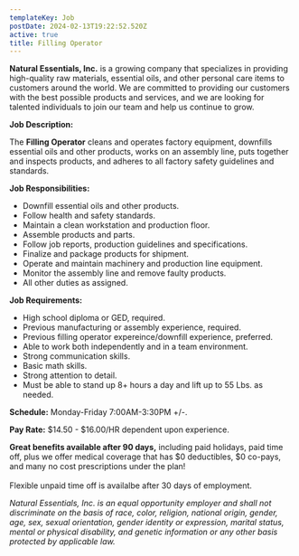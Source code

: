 ```yaml
---
templateKey: Job
postDate: 2024-02-13T19:22:52.520Z
active: true
title: Filling Operator
---
```

<!--StartFragment-->

**Natural Essentials, Inc.** is a growing company that specializes in providing high-quality raw materials, essential oils, and other personal care items to customers around the world. We are committed to providing our customers with the best possible products and services, and we are looking for talented individuals to join our team and help us continue to grow.

**Job Description:**

The **Filling Operator** cleans and operates factory equipment, downfills essential oils and other products, works on an assembly line, puts together and inspects products, and adheres to all factory safety guidelines and standards. 

**Job Responsibilities:**

* Downfill essential oils and other products.
* Follow health and safety standards.
* Maintain a clean workstation and production floor.
* Assemble products and parts.
* Follow job reports, production guidelines and specifications.
* Finalize and package products for shipment.
* Operate and maintain machinery and production line equipment.
* Monitor the assembly line and remove faulty products.
* All other duties as assigned.

**Job Requirements:**

* High school diploma or GED, required.
* Previous manufacturing or assembly experience, required.
* Previous filling operator expereince/downfill experience, preferred.
* Able to work both independently and in a team environment.
* Strong communication skills.
* Basic math skills.
* Strong attention to detail.
* Must be able to stand up 8+ hours a day and lift up to 55 Lbs. as needed.

**Schedule:** Monday-Friday 7:00AM-3:30PM +/-.

**Pay Rate:** $14.50 - $16.00/HR dependent upon experience.

**Great benefits available after 90 days,** including paid holidays, paid time off, plus we offer medical coverage that has $0 deductibles, $0 co-pays, and many no cost prescriptions under the plan!\
\
Flexible unpaid time off is availalbe after 30 days of employment. 

*Natural Essentials, Inc. is an equal opportunity employer and shall not discriminate on the basis of race, color, religion, national origin, gender, age, sex, sexual orientation, gender identity or expression, marital status, mental or physical disability, and genetic information or any other basis protected by applicable law.*

<!--EndFragment-->